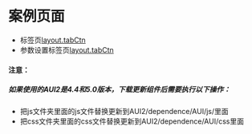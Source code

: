 # 案例页面 
 - 标签页[layout.tabCtn](https://www.awebide.com/testCase/#/tabPageCase/Demo/commonCase/tabCase/tabPageCase?title=%E6%A0%87%E7%AD%BE%E9%A1%B5&pageId=tabPageCase)
  - 参数设置标签页[layout.tabCtn](https://www.awebide.com/testCase/#/tabParameCase/Demo/commonCase/tabCase/tabParameCase?title=%E5%8F%82%E6%95%B0%E8%AE%BE%E7%BD%AE%E6%A0%87%E7%AD%BE%E9%A1%B5&pageId=tabParameCase)

#### 注意：
##### 如果使用的AUI2是4.4和5.0版本，下载更新组件后需要执行以下操作：
- 把js文件夹里面的js文件替换更新到AUI2/dependence/AUI/js/里面
- 把css文件夹里面的css文件替换更新到AUI2/dependence/AUI/css里面